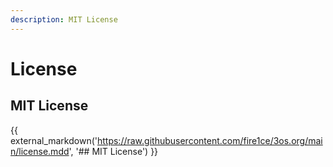 ```yaml
---
description: MIT License
---
```


# License

## MIT License

{{ external_markdown('https://raw.githubusercontent.com/fire1ce/3os.org/main/license.mdd', '## MIT License') }}
